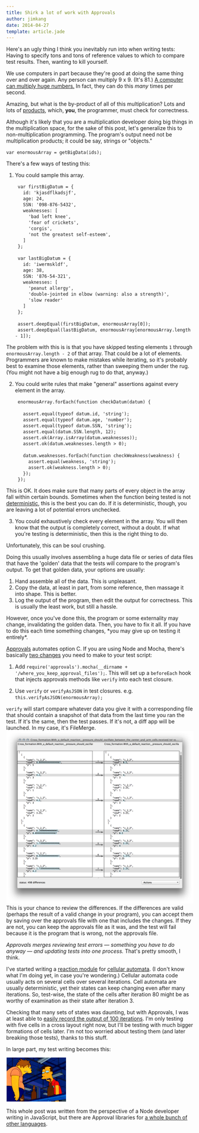 ```yaml
---
title: Shirk a lot of work with Approvals
author: jimkang
date: 2014-04-27
template: article.jade
---
```


Here's an ugly thing I think you inevitably run into when writing tests: Having to specify tons and tons of reference values to which to compare test results. Then, wanting to kill yourself.

<span class="more"></span>

We use computers in part because they're good at doing the same thing over and over again. Any person can multiply 9 x 9. (It's 81.) [A computer can multiply huge numbers.](https://www.youtube.com/watch?v=tUY1k7B7hgM#t=00m50s) In fact, they can do this *many* times per second.

Amazing, but what is the by-product of all of this multiplication? Lots and lots of <a href="http://en.wikipedia.org/wiki/Product_(Mathematics)">products</a>, which, __you__, the programmer, must check for correctness.

Although it's likely that you are a multiplication developer doing big things in the multiplication space, for the sake of this post, let's generalize this to non-multiplication programming. The program's output need not be multiplication products; it could be say, strings or "objects."

    var enormousArray = getBigData(ids);

There's a few ways of testing this:

1. You could sample this array.

        var firstBigDatum = {
          id: 'kjasdflkadsjf',
          age: 24,
          SSN: '098-876-5432',
          weaknesses: [
            'bad left knee',
            'fear of crickets',
            'corgis',
            'not the greatest self-esteem',
          ]
        };

        var lastBigDatum = {
          id: 'iwermskldf',
          age: 38,
          SSN: '876-54-321',
          weaknesses: [
            'peanut allergy',
            'double-jointed in elbow (warning: also a strength)',
            'slow reader'
          ]
        };

        assert.deepEqual(firstBigDatum, enormousArray[0]);
        assert.deepEqual(lastBigDatum, enormousArray[enormousArray.length - 1]);
The problem with this is is that you have skipped testing elements `1` through `enormousArray.length - 2` of that array. That could be a lot of elements. Programmers are known to make mistakes while iterating, so it's probably best to examine those elements, rather than sweeping them under the rug. (You might not have a big enough rug to do that, anyway.)

2. You could write rules that make "general" assertions against every element in the array.

        enormousArray.forEach(function checkDatum(datum) {

          assert.equal(typeof datum.id, 'string');
          assert.equal(typeof datum.age, 'number');
          assert.equal(typeof datum.SSN, 'string');
          assert.equal(datum.SSN.length, 12);
          assert.ok(Array.isArray(datum.weaknesses));
          assert.ok(datum.weaknesses.length > 0);

          datum.weaknesses.forEach(function checkWeakness(weakness) {
            assert.equal(weakness, 'string');
            assert.ok(weakness.length > 0);
          });
        });
This is OK. It does make sure that many parts of every object in the array fall within certain bounds. Sometimes when the function being tested is not [deterministic](http://en.wikipedia.org/wiki/Deterministic_algorithm), this is the best you can do. If it is deterministic, though, you are leaving a lot of potential errors unchecked.

3. You could exhaustively check every element in the array. You will then know that the output is completely correct, without a doubt. If what you're testing is deterministic, then this is the right thing to do.

  Unfortunately, this can be soul crushing.

  Doing this usually involves assembling a huge data file or series of data files that have the 'golden' data that the tests will compare to the program's output. To get that golden data, your options are usually:
<ol class="alpha">
  <li>
    Hand assemble all of the data. This is unpleasant.
  </li>
  <li>
    Copy the data, at least in part, from some reference, then massage it into shape. This is better.
  </li>
  <li>
    Log the output of the program, then edit the output for correctness. This is usually the least work, but still a hassle.
  </li> 
</ol>
  However, once you've done this, the program or some externality may change, invalidating the golden data. Then, you have to fix it all. If you have to do this each time something changes, *you may give up on testing it entirely*.

[Approvals](https://github.com/approvals/Approvals.NodeJS) automates option C. If you are using Node and Mocha, there's basically [two changes](https://github.com/approvals/Approvals.NodeJS/wiki/Mocha) you need to make to your test script:

1. Add `require('approvals').mocha(__dirname + '/where_you_keep_approval_files');`. This will set up a `beforeEach` hook that injects approvals methods like `verify` into each test closure.

2. Use `verify` or `verifyAsJSON` in test closures. e.g. `this.verifyAsJSON(enormousArray);`

`verify` will start compare whatever data you give it with a corresponding file that should contain a snapshot of that data from the last time you ran the test. If it's the same, then the test passes. If it's not, a diff app will be launched. In my case, it's FileMerge.
![diff image](approvalsdiff.png)
This is your chance to review the differences. If the differences are valid (perhaps the result of a valid change in your program), you can accept them by saving over the approvals file with one that includes the changes. If they are not, you can keep the approvals file as it was, and the test will fail because it is the program that is wrong, not the approvals file.

*Approvals merges reviewing test errors &mdash; something you have to do anyway &mdash; and updating tests into one process.* That's pretty smooth, I think.

I've started writing a [reaction module](https://github.com/jimkang/reactivecell) for [cellular automata](http://en.wikipedia.org/wiki/Cellular_automaton). (I don't know what I'm doing yet, in case you're wondering.) Cellular automata code usually acts on several cells over several iterations. Cell automata are usually deterministic, yet their states can keep changing even after many iterations. So, test-wise, the state of the cells after iteration 80 might be as worthy of examination as their state after iteration 3.

Checking that many sets of states was daunting, but with Approvals, I was at least able to [easily record the output of 100 iterations](https://github.com/jimkang/reactivecell/blob/master/tests/airtests.js#L105). I'm only testing with five cells in a cross layout right now, but I'll be testing with much bigger formations of cells later. I'm not too worried about testing them (and later breaking those tests), thanks to this stuff.

In large part, my test writing becomes this:

<img src="duff_inspection_clip.gif" alt="Fine, fine, mouse, fine, mouse, rat, syringe, fine" class="do-not-resize" width="160" height="118" style="margin-left: 0.1em"></img>

This whole post was written from the perspective of a Node developer writing in JavaScript, but there are Approval libraries for [a whole bunch of other languages](http://approvaltests.sourceforge.net/).